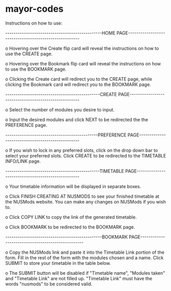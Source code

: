 # mayor-codes

Instructions on how to use:

-----------------------------------------------HOME PAGE------------------------------------------------------

o Hovering over the Create flip card will reveal the instructions on how to use the CREATE page.

o Hovering over the Bookmark flip card will reveal the instructions on how to use the BOOKMARK page.

o Clicking the Create card will redirect you to the CREATE page, while clicking the Bookmark card will redirect you to the BOOKMARK page.

----------------------------------------------CREATE PAGE-----------------------------------------------------

o Select the number of modules you desire to input.

o Input the desired modules and click NEXT to be redirected the the PREFERENCE page.

---------------------------------------------PREFERENCE PAGE-------------------------------------------------

o If you wish to lock in any preferred slots, click on the drop down bar to select your preferred slots. Click CREATE to be redirected to the TIMETABLE INFO/LINK page.

----------------------------------------------TIMETABLE PAGE--------------------------------------------------

o Your timetable information will be displayed in separate boxes.

o Click FINISH CREATING AT NUSMODS to see your finished timetable at the NUSMods website. You can make any changes on NUSMods if you wish to.

o Click COPY LINK to copy the link of the generated timetable.

o Click BOOKMARK to be redirected to the BOOKMARK page.

-----------------------------------------------BOOKMARK PAGE--------------------------------------------------

o Copy the NUSMods link and paste it into the Timetable Link portion of the form. Fill in the rest of the form with the modules chosen and a name. Click SUBMIT to store your timetable in the table below.

o The SUBMIT button will be disabled if "Timetable name", "Modules taken" and "Timetable Link" are not filled up. "Timetable Link" must have the words "nusmods" to be considered valid.



